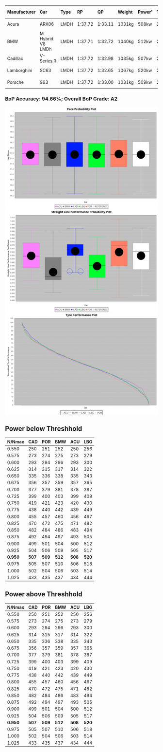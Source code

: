 |Manufacturer|Car|Type|RP|QP|Weight|Power¹|Threshhold|PINC|Power²|E/Stint|AVG Vmax|FDS|RDLC|L/Stint|BOP-Grade|ModelAccuracy|ModelPoints|Match%|
|:-|:-|:-|:-|:-|:-|:-|:-|:-|:-|:-|:-|:-|:-|:-|:-|:-|:-|:-|
|Acura|ARX06|LMDH|1:37.72|1:33.11|1031kg|508kw|210.0kph|0%|508kw|900MJ|311.53kph-328.63kph|-|1.03|29|+B1|100.00%|995|86.07%|
|BMW|M Hybrid V8 LMDh|LMDH|1:37.71|1:32.72|1040kg|512kw|210.0kph|0%|512kw|895MJ|308.19kph-331.51kph|-|1.03|29|~A1|98.60%|1690|100.00%|
|Cadillac|V-Series.R|LMDH|1:37.72|1:32.98|1035kg|507kw|210.0kph|0%|507kw|880MJ|306.82kph-330.85kph|-|1.03|29|+A2|98.38%|1765|94.40%|
|Lamborghini|SC63|LMDH|1:37.72|1:32.65|1067kg|520kw|210.0kph|0%|520kw|902MJ|308.79kph-326.71kph|-|1.02|29|+A2|96.77%|419|92.85%|
|Porsche|963|LMDH|1:37.72|1:33.00|1031kg|509kw|210.0kph|0%|509kw|891MJ|309.11kph-332.29kph|-|1.03|29|~A1|96.81%|5438|100.00%|

### BoP Accuracy: 94.66%; Overall BoP Grade: A2
![](BOP/IMSA2024/DAYTONA/BASIC/IMG/AUTO.png)![](BOP/IMSA2024/DAYTONA/BASIC/IMG/AUTO_sp.png)![](BOP/IMSA2024/DAYTONA/BASIC/IMG/AUTO_tw.png)
## Power below Threshhold
|N/Nmax|CAD|POR|BMW|ACU|LBG|
|:-|:-|:-|:-|:-|:-|
|0.550|250|251|252|250|256|
|0.575|273|274|275|273|279|
|0.600|293|294|296|293|300|
|0.625|314|315|317|314|322|
|0.650|335|336|338|335|343|
|0.675|356|357|359|357|365|
|0.700|377|379|381|378|387|
|0.725|399|400|403|399|409|
|0.750|419|421|423|420|430|
|0.775|438|440|442|439|449|
|0.800|455|457|460|456|467|
|0.825|470|472|475|471|482|
|0.850|482|484|486|483|494|
|0.875|492|494|497|493|505|
|0.900|499|501|504|500|512|
|0.925|504|506|509|505|517|
|**0.950**|**507**|**509**|**512**|**508**|**520**|
|0.975|505|507|510|506|518|
|1.000|502|504|506|503|514|
|1.025|433|435|437|434|444|

## Power above Threshhold
|N/Nmax|CAD|POR|BMW|ACU|LBG|
|:-|:-|:-|:-|:-|:-|
|0.550|250|251|252|250|256|
|0.575|273|274|275|273|279|
|0.600|293|294|296|293|300|
|0.625|314|315|317|314|322|
|0.650|335|336|338|335|343|
|0.675|356|357|359|357|365|
|0.700|377|379|381|378|387|
|0.725|399|400|403|399|409|
|0.750|419|421|423|420|430|
|0.775|438|440|442|439|449|
|0.800|455|457|460|456|467|
|0.825|470|472|475|471|482|
|0.850|482|484|486|483|494|
|0.875|492|494|497|493|505|
|0.900|499|501|504|500|512|
|0.925|504|506|509|505|517|
|**0.950**|**507**|**509**|**512**|**508**|**520**|
|0.975|505|507|510|506|518|
|1.000|502|504|506|503|514|
|1.025|433|435|437|434|444|

